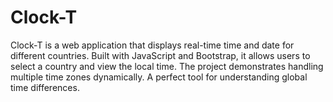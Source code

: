 # Clock-T
Clock-T is a web application that displays real-time time and date for different countries. Built with JavaScript and Bootstrap, it allows users to select a country and view the local time. The project demonstrates handling multiple time zones dynamically. A perfect tool for understanding global time differences.
